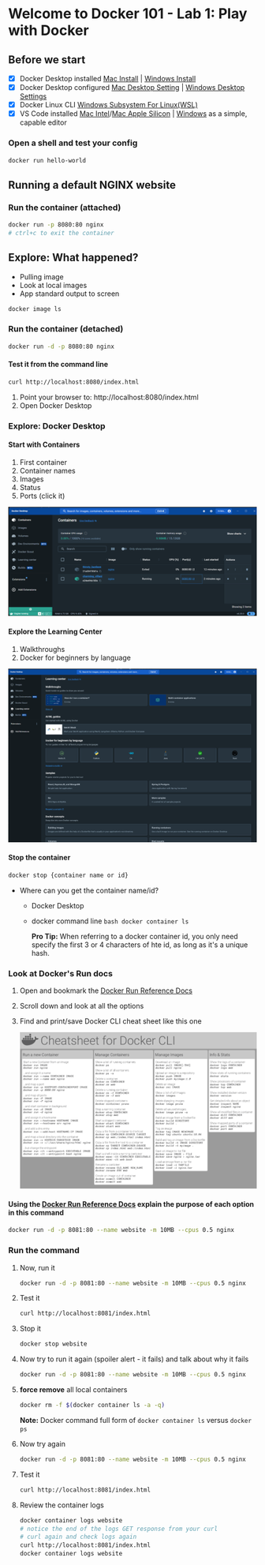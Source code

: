 # Welcome to Docker 101 - Lab 1: Play with Docker

## Before we start

- [X] Docker Desktop installed [Mac Install](https://docs.docker.com/desktop/install/mac-install/) | [Windows Install](https://docs.docker.com/desktop/install/windows-install/)
- [X] Docker Desktop configured [Mac Desktop Setting](https://docs.docker.com/desktop/settings/mac/) | [Windows Desktop Settings](https://docs.docker.com/desktop/settings/windows/)
- [X] Docker Linux CLI [Windows Subsystem For Linux(WSL)](https://docs.docker.com/desktop/wsl/)
- [X] VS Code installed [Mac Intel](https://code.visualstudio.com/download#)/[Mac Apple Silicon](https://code.visualstudio.com/download#) | [Windows](https://code.visualstudio.com/download#) as a simple, capable editor 

### Open a shell and test your config

```bash
docker run hello-world
```

## Running a default NGINX website

### Run the container (attached)

```bash
docker run -p 8080:80 nginx
# ctrl+c to exit the container
```

## Explore: What happened?

- Pulling image
- Look at local images
- App standard output to screen

```bash 
docker image ls
```

### Run the container (detached)

```bash
docker run -d -p 8080:80 nginx
```

#### Test it from the command line

```bash
curl http://localhost:8080/index.html 
```

1) Point your browser to: http://localhost:8080/index.html
2) Open Docker Desktop

### Explore: Docker Desktop

#### Start with Containers

1) First container
2) Container names
3) Images
4) Status
5) Ports (click it)

![Docker Desktop](.\docker-desktop1.png)

#### Explore the Learning Center

1) Walkthroughs
2) Docker for beginners by language

![Docker Desktop](.\DockerDesktopLearning.png)

#### Stop the container

```bash
docker stop {container name or id}
```

- Where can you get the container name/id?

  - Docker Desktop
  - docker command line ```bash docker container ls```

    **Pro Tip:** When referring to a docker container id, you only need specify the first 3 or 4 characters of hte id, as long as it's a unique hash.

### Look at Docker's Run docs

1) Open and bookmark the [Docker Run Reference Docs](https://docs.docker.com/engine/reference/commandline/run/)
2) Scroll down and look at all the options
3) Find and print/save Docker CLI cheat sheet like this one
   
   ![Sample Cheat Sheet](./dockercheatsheet.png)

#### Using the [Docker Run Reference Docs](https://docs.docker.com/engine/reference/commandline/run/) **explain the purpose** of each option in this command

```bash
docker run -d -p 8081:80 --name website -m 10MB --cpus 0.5 nginx
```

### Run the command

1) Now, run it

    ```bash
    docker run -d -p 8081:80 --name website -m 10MB --cpus 0.5 nginx
    ```

2) Test it

    ```bash
    curl http://localhost:8081/index.html 
    ```

3) Stop it

    ```bash
    docker stop website
    ```

4) Now try to run it again (spoiler alert - it fails) and talk about why it fails

    ```bash
    docker run -d -p 8081:80 --name website -m 10MB --cpus 0.5 nginx
    ```

5) **force remove** all local containers
  
    ```bash
    docker rm -f $(docker container ls -a -q) 
    ```
    **Note:** Docker command full form of ```docker container ls``` versus ```docker ps```

6) Now try again

    ```bash
    docker run -d -p 8081:80 --name website -m 10MB --cpus 0.5 nginx
    ```

7) Test it

    ```bash
    curl http://localhost:8081/index.html 
    ```

8) Review the container logs

    ```bash
    docker container logs website
    # notice the end of the logs GET response from your curl
    # curl again and check logs again
    curl http://localhost:8081/index.html 
    docker container logs website
    ```